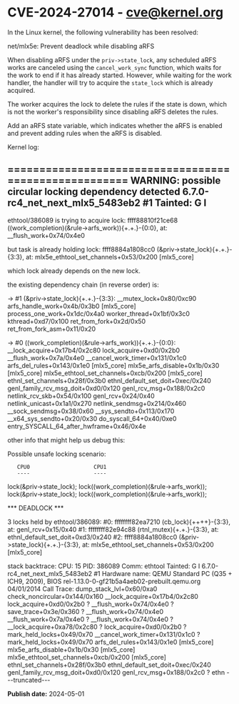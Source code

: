 # CVE-2024-27014 - cve@kernel.org

In the Linux kernel, the following vulnerability has been resolved:

net/mlx5e: Prevent deadlock while disabling aRFS

When disabling aRFS under the `priv->state_lock`, any scheduled
aRFS works are canceled using the `cancel_work_sync` function,
which waits for the work to end if it has already started.
However, while waiting for the work handler, the handler will
try to acquire the `state_lock` which is already acquired.

The worker acquires the lock to delete the rules if the state
is down, which is not the worker's responsibility since
disabling aRFS deletes the rules.

Add an aRFS state variable, which indicates whether the aRFS is
enabled and prevent adding rules when the aRFS is disabled.

Kernel log:

======================================================
WARNING: possible circular locking dependency detected
6.7.0-rc4_net_next_mlx5_5483eb2 #1 Tainted: G          I
------------------------------------------------------
ethtool/386089 is trying to acquire lock:
ffff88810f21ce68 ((work_completion)(&rule->arfs_work)){+.+.}-{0:0}, at: __flush_work+0x74/0x4e0

but task is already holding lock:
ffff8884a1808cc0 (&priv->state_lock){+.+.}-{3:3}, at: mlx5e_ethtool_set_channels+0x53/0x200 [mlx5_core]

which lock already depends on the new lock.

the existing dependency chain (in reverse order) is:

-> #1 (&priv->state_lock){+.+.}-{3:3}:
       __mutex_lock+0x80/0xc90
       arfs_handle_work+0x4b/0x3b0 [mlx5_core]
       process_one_work+0x1dc/0x4a0
       worker_thread+0x1bf/0x3c0
       kthread+0xd7/0x100
       ret_from_fork+0x2d/0x50
       ret_from_fork_asm+0x11/0x20

-> #0 ((work_completion)(&rule->arfs_work)){+.+.}-{0:0}:
       __lock_acquire+0x17b4/0x2c80
       lock_acquire+0xd0/0x2b0
       __flush_work+0x7a/0x4e0
       __cancel_work_timer+0x131/0x1c0
       arfs_del_rules+0x143/0x1e0 [mlx5_core]
       mlx5e_arfs_disable+0x1b/0x30 [mlx5_core]
       mlx5e_ethtool_set_channels+0xcb/0x200 [mlx5_core]
       ethnl_set_channels+0x28f/0x3b0
       ethnl_default_set_doit+0xec/0x240
       genl_family_rcv_msg_doit+0xd0/0x120
       genl_rcv_msg+0x188/0x2c0
       netlink_rcv_skb+0x54/0x100
       genl_rcv+0x24/0x40
       netlink_unicast+0x1a1/0x270
       netlink_sendmsg+0x214/0x460
       __sock_sendmsg+0x38/0x60
       __sys_sendto+0x113/0x170
       __x64_sys_sendto+0x20/0x30
       do_syscall_64+0x40/0xe0
       entry_SYSCALL_64_after_hwframe+0x46/0x4e

other info that might help us debug this:

 Possible unsafe locking scenario:

       CPU0                    CPU1
       ----                    ----
  lock(&priv->state_lock);
                               lock((work_completion)(&rule->arfs_work));
                               lock(&priv->state_lock);
  lock((work_completion)(&rule->arfs_work));

 *** DEADLOCK ***

3 locks held by ethtool/386089:
 #0: ffffffff82ea7210 (cb_lock){++++}-{3:3}, at: genl_rcv+0x15/0x40
 #1: ffffffff82e94c88 (rtnl_mutex){+.+.}-{3:3}, at: ethnl_default_set_doit+0xd3/0x240
 #2: ffff8884a1808cc0 (&priv->state_lock){+.+.}-{3:3}, at: mlx5e_ethtool_set_channels+0x53/0x200 [mlx5_core]

stack backtrace:
CPU: 15 PID: 386089 Comm: ethtool Tainted: G          I        6.7.0-rc4_net_next_mlx5_5483eb2 #1
Hardware name: QEMU Standard PC (Q35 + ICH9, 2009), BIOS rel-1.13.0-0-gf21b5a4aeb02-prebuilt.qemu.org 04/01/2014
Call Trace:
 <TASK>
 dump_stack_lvl+0x60/0xa0
 check_noncircular+0x144/0x160
 __lock_acquire+0x17b4/0x2c80
 lock_acquire+0xd0/0x2b0
 ? __flush_work+0x74/0x4e0
 ? save_trace+0x3e/0x360
 ? __flush_work+0x74/0x4e0
 __flush_work+0x7a/0x4e0
 ? __flush_work+0x74/0x4e0
 ? __lock_acquire+0xa78/0x2c80
 ? lock_acquire+0xd0/0x2b0
 ? mark_held_locks+0x49/0x70
 __cancel_work_timer+0x131/0x1c0
 ? mark_held_locks+0x49/0x70
 arfs_del_rules+0x143/0x1e0 [mlx5_core]
 mlx5e_arfs_disable+0x1b/0x30 [mlx5_core]
 mlx5e_ethtool_set_channels+0xcb/0x200 [mlx5_core]
 ethnl_set_channels+0x28f/0x3b0
 ethnl_default_set_doit+0xec/0x240
 genl_family_rcv_msg_doit+0xd0/0x120
 genl_rcv_msg+0x188/0x2c0
 ? ethn
---truncated---

**Publish date:** 2024-05-01
